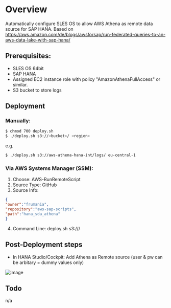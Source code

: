 # Overview

Automatically configure SLES OS to allow AWS Athena as remote data source for SAP HANA. Based on
https://aws.amazon.com/de/blogs/awsforsap/run-federated-queries-to-an-aws-data-lake-with-sap-hana/

## Prerequisites:

- SLES OS 64bit
- SAP HANA
- Assigned EC2 instance role with policy "AmazonAthenaFullAccess" or similar.
- S3 bucket to store logs

## Deployment

### Manually:

```bash
$ chmod 700 deploy.sh
$ ./deploy.sh s3://<bucket>/ <region>
```

e.g.

```bash
$ ./deploy.sh s3://aws-athena-hana-int/logs/ eu-central-1
```


### Via AWS Systems Manager (SSM):

1) Choose: AWS-RunRemoteScript
2) Source Type: GitHub
3) Source Info:
```json
{
"owner":"frumania",
"repository":"aws-sap-scripts",
"path":"hana_sda_athena"
}
```
4) Command Line: deploy.sh s3://<bucket>/ <region>

## Post-Deployment steps

- In HANA Studio/Cockpit: Add Athena as Remote source (user & pw can be arbitary = dummy values only)

![image](https://d2908q01vomqb2.cloudfront.net/17ba0791499db908433b80f37c5fbc89b870084b/2018/09/07/image016.png)

## Todo

n/a